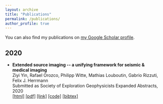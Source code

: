 ```yaml
---
layout: archive
title: "Publications"
permalink: /publications/
author_profile: true
---
```


You can also find my publications on [my Google Scholar profile](https://scholar.google.com/citations?user=ji9kwj8AAAAJ&hl=en).

## 2020
* **Extended source imaging -- a unifying framework for seismic & medical imaging**        
Ziyi Yin, Rafael Orozco, Philipp Witte, Mathias Louboutin, Gabrio Rizzuti, Felix J. Herrmann       
Submitted as Society of Exploration Geophysicists Expanded Abstracts, 2020     
[[html]](https://slim.gatech.edu/Publications/Public/Submitted/2020/yin2020SEGesi/yin2020SEGesi.html) [[pdf]](https://arxiv.org/pdf/2004.07389.pdf) [[link]](https://slim.gatech.edu/content/extended-source-imaging-–-unifying-framework-seismic-medical-imaging) [[code]](https://github.com/slimgroup/Software.SEG2020) [[bibtex]](https://slim.gatech.edu/biblio/export/bibtex/7139)